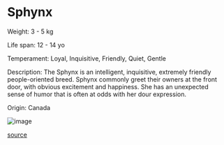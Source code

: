 # Sphynx

Weight: 3 - 5 kg

Life span: 12 - 14 yo

Temperament: Loyal, Inquisitive, Friendly, Quiet, Gentle

Description: The Sphynx is an intelligent, inquisitive, extremely friendly people-oriented breed. Sphynx commonly greet their owners  at the front door, with obvious excitement and happiness. She has an unexpected sense of humor that is often at odds with her dour expression.

Origin: Canada

![image](https://cdn2.thecatapi.com/images/BDb8ZXb1v.jpg)

[source](https://api.thecatapi.com/v1/breeds/sphy)
